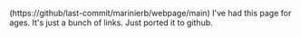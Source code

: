(https://github/last-commit/marinierb/webpage/main)
I've had this page for ages. It's just a bunch of links.
Just ported it to github.